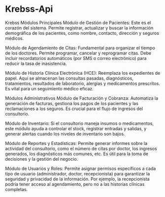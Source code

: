 # Krebss-Api
Krebss
Módulos Principales
Módulo de Gestión de Pacientes: Este es el corazón del sistema. Permite registrar, actualizar y buscar la información demográfica de los pacientes, como nombre, contacto, dirección y seguros médicos.

Módulo de Agendamiento de Citas: Fundamental para organizar el tiempo de los doctores. Permite programar, cancelar y reprogramar citas. Debe incluir recordatorios automáticos (por SMS o correo electrónico) para reducir la tasa de inasistencia.

Módulo de Historia Clínica Electrónica (HCE): Reemplaza los expedientes de papel. Aquí se almacenan las consultas pasadas, diagnósticos, tratamientos, resultados de laboratorio, alergias y medicamentos prescritos. Es vital para un seguimiento médico eficaz.




Módulos Administrativos
Módulo de Facturación y Cobranza: Automatiza la generación de facturas, gestiona los pagos de los pacientes y las reclamaciones a los seguros. Es crucial para el flujo de ingresos del consultorio.

Módulo de Inventario: Si el consultorio maneja insumos o medicamentos, este módulo ayuda a controlar el stock, registrar entradas y salidas, y generar alertas cuando los niveles de inventario son bajos.

Módulo de Reportes y Estadísticas: Permite generar informes sobre la actividad del consultorio, como el número de citas por doctor, los ingresos generados, los diagnósticos más comunes, etc. Es útil para la toma de decisiones y la gestión del negocio.

Módulo de Usuarios y Roles: Permite asignar permisos específicos a cada tipo de usuario (administrador, doctor, recepcionista) para garantizar la seguridad y privacidad de la información. Por ejemplo, la recepcionista podría tener acceso al agendamiento, pero no a las historias clínicas completas.